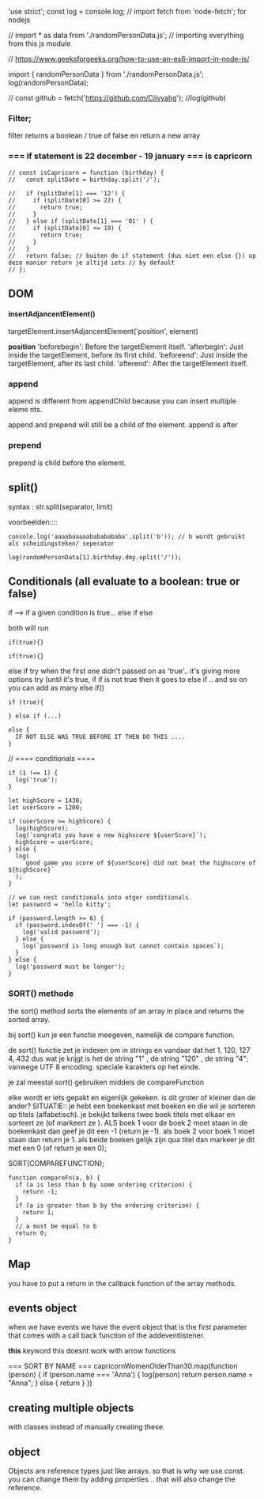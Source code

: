 'use strict';
const log = console.log;
// import fetch from 'node-fetch'; for nodejs

// import \* as data from './randomPersonData.js'; // importing everything from this js module

// https://www.geeksforgeeks.org/how-to-use-an-es6-import-in-node-js/

import { randomPersonData } from './randomPersonData.js';
log(randomPersonData);

// const github = fetch('https://github.com/Cilvyahg');
//log(github)

### Filter;

filter returns a boolean / true of false en return a new array

### === if statement is 22 december - 19 january === is capricorn

```
// const isCapricorn = function (birthday) {
//   const splitDate = birthday.split('/');

//   if (splitDate[1] === '12') {
//     if (splitDate[0] >= 22) {
//       return true;
//     }
//   } else if (splitDate[1] === '01' ) {
//     if (splitDate[0] <= 19) {
//       return true;
//     }
//   }
//   return false; // buiten de if statement (dus niet een else {}) op deze manier return je altijd iets // by default
// };

```

## DOM

#### insertAdjancentElement()

targetElement.insertAdjancentElement('position', element)

**position**
'beforebegin': Before the targetElement itself.
'afterbegin': Just inside the targetElement, before its first child.
'beforeend': Just inside the targetElement, after its last child.
'afterend': After the targetElement itself.

### append

append is different from appendChild because you can insert multiple eleme nts.

append and prepend will still be a child of the element. append is after

### prepend

prepend is child before the element.

## split()

syntax :
str.split(separator, limit)

voorbeelden::::

```
console.log('aaaabaaaaabababababa'.split('b')); // b wordt gebruikt als scheidingsteken/ seperator
```

```
log(randomPersonData[1].birthday.dmy.split('/'));
```


## Conditionals (all evaluate to a boolean: true or false)
if --> if a given condition is true...
else if
else

both will run 
```
if(true){}

if(true){}
```

else if try when the first one didn't passed on as 'true'.. it's giving more options
try (until it's true, if if is not true then it goes to else if .. and so on you can add as many else if()
```
if (true){

} else if (...)
```

```
else {
  IF NOT ELSE WAS TRUE BEFORE IT THEN DO THIS ....
}
```

// ==== conditionals ====

```
if (1 !== 1) {
  log('true');
}

let highScore = 1430;
let userScore = 1200;

if (userScore >= highScore) {
  log(highScore);
  log(`congratz you have a new highscore ${userScore}`);
  highScore = userScore;
} else {
  log(
    `good game you score of ${userScore} did not beat the highscore of ${highScore}`
  );
}

// we can nest conditionals into otger conditionals.
let password = 'hello kitty';

if (password.length >= 6) {
  if (password.indexOf(' ') === -1) {
    log('valid password');
  } else {
    log(`password is long enough but cannot contain spaces`);
  }
} else {
  log('password must be longer');
}
```

### SORT() methode 

the sort() method sorts the elements of an array in place and returns the sorted array. 



bij sort() kun je een functie meegeven, namelijk de compare function. 

de sort() functie zet je indexen om in strings en vandaar dat het 1, 120, 127 4, 432 
dus wat je krijgt is het de string "1" , de string "120" , de string "4"; vanwege UTF 8 encoding. speciale karakters op het einde. 

je zal meestal sort() gebruiken middels de compareFunction

elke wordt er iets gepakt en eigenlijk gekeken. is dit groter of kleiner dan de ander? 
SITUATIE::
je hebt een boekenkast met boeken en die wil je sorteren op  titels (alfabetisch). je bekijkt telkens twee boek titels met elkaar en sorteert ze (of markeert ze ). ALS boek 1 voor de boek 2 moet staan in de boekenkast dan geef je dit een -1 (return je -1). als boek 2 voor boek 1 moet staan dan return je 1.
als beide boeken gelijk zijn qua titel dan markeer je dit met een 0 (of return je een 0);

SORT(COMPAREFUNCTION);

```
function compareFn(a, b) {
  if (a is less than b by some ordering criterion) {
    return -1;
  }
  if (a is greater than b by the ordering criterion) {
    return 1;
  }
  // a must be equal to b
  return 0;
}
```




## Map

you have to put a return in the callback function of the array methods. 


## events object
when we have events we have the event object that is the first parameter that comes with a call back function of the addeventlistener. 



**this** keyword
this doesnt work with arrow functions


=== SORT BY NAME ===
 capricornWomenOlderThan30.map(function (person) {
    if (person.name === 'Алла') {
      log(person)
      return person.name = "Anna";
    } else {
      return
    }
  })

  ## creating multiple objects
with classes instead of manually creating these.



## object 

Objects are reference types just like arrays. so that is why we use const. you can change them by adding properties .. that will also change the reference. 


